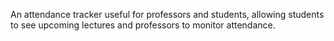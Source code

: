 An attendance tracker useful for professors and students, allowing students to see upcoming lectures and professors to monitor attendance.
